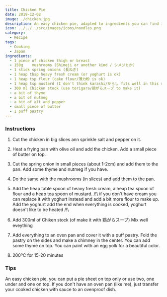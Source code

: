 ```yaml
---
title: Chicken Pie
date: 2019-12-02
image: ./chicken.jpg
description: An easy chicken pie, adapted to ingredients you can find in Japan.
icon: ../../../src/images/icons/noodles.png
category:
  - Recipe
tags:
  - Cooking
  - Japan
ingredients:
  - 1 piece of chicken thigh or breast
  - 150g 	mushrooms (Shimeji or another kind / シメジとか)
  - 1 stick spring onions (長ねぎ)
  - 1 heap tbsp heavy fresh cream (or yoghurt is ok)
  - 1 heap tsp flour (cake flour/薄力粉 is ok)
  - 1 heap tsp mustard (I don't think karashi/からし fits well in this recipe)
  - 300 ml Chicken stock (use torigara/鶏がらスープ to make it)
  - a bit of thyme
  - a bit of nutmeg
  - a bit of alt and pepper
  - small piece of butter
  - 1 puff pastry
---
```


### Instructions

1. Cut the chicken in big slices ann sprinkle salt and pepper on it.
2. Heat a frying pan with olive oil and add the chicken. Add a small piece of butter on top.

3. Cut the spring onion in small pieces (about 1-2cm) and add them to the pan. Add some thyme and nutmeg if you have.
4. Do the same with the mushrooms (in slices) and add them to the pan.
5. Add the heap table spoon of heavy fresh cream, a heap tea spoon of flour and a heap tea spoon of mustard. /!\ if you don't have cream you can replace it with yoghurt instead and add a bit more flour to make up. Add the yoghurt add the end when everything is cooked, yoghurt doesn't like to be heated /!\
6. Add 300ml of Chiken stock (of make it with 鶏がらスープ)
   Mix well eveything
7. Add everything to an oven pan and cover it with a puff pastry. Fold the pastry on the sides and make a chimney in the center. You can add some thyme on top.
   You can paint with an egg yolk for a beautiful color.
8. 200ºC for 15-20 minutes

### Tips

An easy chicken pie, you can put a pie sheet on top only or use two, one under and one on top.
If you don't have an oven pan (like me), just transfer your cooked chicken with sauce to an ovenproof dish.
